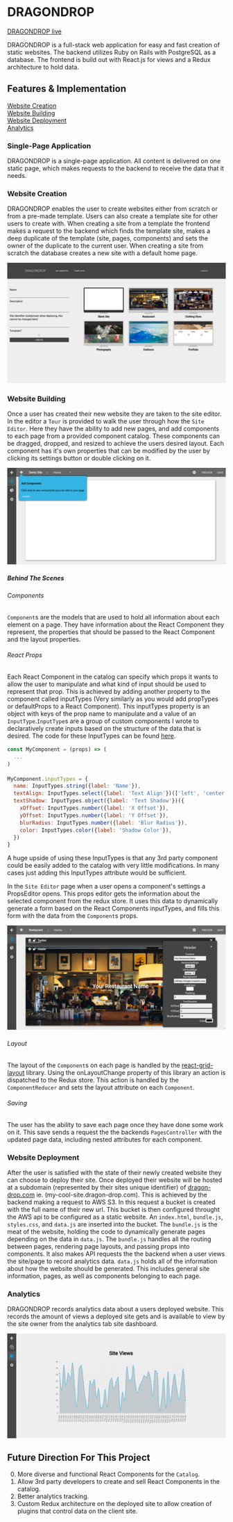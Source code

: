# DRAGONDROP
[DRAGONDROP live](http://www.dragon-drop.com)

DRAGONDROP is a full-stack web application for easy and fast creation of static websites. The backend utilizes Ruby on Rails with PostgreSQL as a database. The frontend is build out with React.js for views and a Redux architecture to hold data.

## Features & Implementation
[Website Creation](website-creation)</br>
[Website Building](website-building)</br>
[Website Deployment](website-deployment)</br>
[Analytics](analytics)
### Single-Page Application
DRAGONDROP is a single-page application. All content is delivered on one static page, which makes requests to the backend to receive the data that it needs.

### Website Creation
DRAGONDROP enables the user to create websites either from scratch or from a pre-made template. Users can also create a template site for other users to create with. When creating a site from a template the frontend makes a request to the backend which finds the template site, makes a deep duplicate of the template (site, pages, components) and sets the owner of the duplicate to the current user. When creating a site from scratch the database creates a new site with a default home page.

![Site Creation Screenshot](docs/screenshots/site_creation.png)


### Website Building

Once a user has created their new website they are taken to the site editor. In the editor a `Tour` is provided to walk the user through how the `Site Editor`. Here they have the ability to add new pages, and add components to each page from a provided component catalog. These components can be dragged, dropped, and resized to achieve the users desired layout. Each component has it's own properties that can be modified by the user by clicking its settings button or double clicking on it.

![Component Catalog](docs/screenshots/tour.png)

##### Behind The Scenes
###### Components
`Component`s are the models that are used to hold all information about each element on a page. They have information about the React Component they represent, the properties that should be passed to the React Component and the layout properties.

###### React Props
Each React Component in the catalog can specify which props it wants to allow the user to manipulate and what kind of input should be used to represent that prop. This is achieved by adding another property to the component called inputTypes (Very similarly as you would add propTypes or defaultProps to a React Component). This inputTypes property is an object with keys of the prop name to manipulate and a value of an `InputType`.`InputType`s are a group of custom components I wrote to declaratively create inputs based on the structure of the data that is desired. The code for these InputTypes can be found [here](https://github.com/gregchamberlain/react-declarative-forms).

```js
const MyComponent = (props) => (
  ...
)

MyComponent.inputTypes = {
  name: InputTypes.string({label: 'Name'}),
  textAlign: InputTypes.select({label: 'Text Align'})(['left', 'center', 'right']),
  textShadow: InputTypes.object({label: 'Text Shadow'})({
    xOffset: InputTypes.number({label: 'X Offset'}),
    yOffset: InputTypes.number({label: 'Y Offset'}),
    blurRadius: InputTypes.number({label: 'Blur Radius'}),
    color: InputTypes.color({label: 'Shadow Color'}),
  })
}
```

A huge upside of using these InputTypes is that any 3rd party component could be easily added to the catalog with very little modifications. In many cases just adding this InputTypes attribute would be sufficient.

In the `Site Editor` page when a user opens a component's settings a PropsEditor opens. This props editor gets the information about the selected component from the redux store. It uses this data to dynamically generate a form based on the React Components inputTypes, and fills this form with the data from the `Component`s props.

![Props Editor](docs/screenshots/props_editor.png)

###### Layout
The layout of the `Component`s on each page is handled by the [react-grid-layout](https://github.com/STRML/react-grid-layout) library. Using the onLayoutChange property of this library an action is dispatched to the Redux store. This action is handled by the `ComponentReducer` and sets the layout attribute on each `Component`.

###### Saving
The user has the ability to save each page once they have done some work on it. This save sends a request the the backends `PagesController` with the updated page data, including nested attributes for each component.

### Website Deployment
After the user is satisfied with the state of their newly created website they can choose to deploy their site. Once deployed their website will be hosted at a subdomain (represented by their sites unique identifier) of [dragon-drop.com](www.dragon-drop.com) ie. (my-cool-site.dragon-drop.com). This is achieved by the backend making a request to AWS S3. In this request a bucket is created with the full name of their new url. This bucket is then configured throught the AWS api to be configured as a static website. An `index.html`, `bundle.js`, `styles.css`, and `data.js` are inserted into the bucket. The `bundle.js` is the meat of the website, holding the code to dynamically generate pages depending on the data in `data.js`. The `bundle.js` handles all the routing between pages, rendering page layouts, and passing props into components. It also makes API requests the the backend when a user views the site/page to record analytics data. `data.js` holds all of the information about how the website should be generated. This includes general site information, pages, as well as components belonging to each page.

### Analytics

DRAGONDROP records analytics data about a users deployed website. This records the amount of views a deployed site gets and is available to view by the site owner from the analytics tab site dashboard.

![Analytics Page](docs/screenshots/analytics.png)


## Future Direction For This Project
0. More diverse and functional React Components for the `Catalog`.
0. Allow 3rd party developers to create and sell React Components in the catalog.
0. Better analytics tracking.
0. Custom Redux architecture on the deployed site to allow creation of plugins that control data on the client site.
